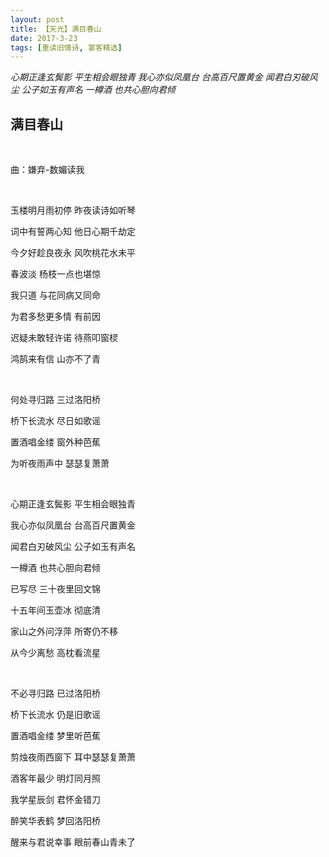 ```yaml
---
layout: post
title: 【天光】满目春山
date: 2017-3-23
tags: [重读旧情诗, 宴客精选]
---
```


*心期正逢玄鬓影 平生相会眼独青 我心亦似凤凰台 台高百尺置黄金 闻君白刃破风尘 公子如玉有声名 一樽酒 也共心胆向君倾*

## 满目春山

<br>

曲：嫌弃-数媚读我

<br>


玉楼明月雨初停 昨夜读诗如听琴

词中有誓两心知 他日心期千劫定

今夕好趁良夜永 风吹桃花水未平

春波淡 杨枝一点也堪惊

我只道 与花同病又同命

为君多愁更多情 有前因

迟疑未敢轻许诺 待燕叩窗棂

鸿鹄来有信 山亦不了青

<br>

何处寻归路 三过洛阳桥

桥下长流水 尽日如歌谣

置酒唱金缕 窗外种芭蕉

为听夜雨声中 瑟瑟复萧萧

<br>

心期正逢玄鬓影 平生相会眼独青

我心亦似凤凰台 台高百尺置黄金

闻君白刃破风尘 公子如玉有声名

一樽酒 也共心胆向君倾

已写尽 三十夜里回文锦

十五年间玉壶冰 彻底清

家山之外问浮萍 所寄仍不移

从今少离愁 高枕看流星

<br>

不必寻归路 已过洛阳桥

桥下长流水 仍是旧歌谣

置酒唱金缕 梦里听芭蕉

剪烛夜雨西窗下 耳中瑟瑟复萧萧

酒客年最少 明灯同月照

我学星辰剑 君怀金错刀

醉笑华表鹤 梦回洛阳桥

醒来与君说幸事 眼前春山青未了

<br>
<br>
